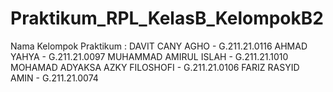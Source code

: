 # Praktikum_RPL_KelasB_KelompokB2

Nama Kelompok Praktikum : 
DAVIT CANY AGHO - G.211.21.0116
AHMAD YAHYA - G.211.21.0097
MUHAMMAD AMIRUL ISLAH - G.211.21.1010
MOHAMAD ADYAKSA AZKY FILOSHOFI - G.211.21.0106
FARIZ RASYID AMIN - G.211.21.0074
